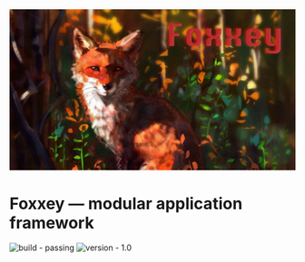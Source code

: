 <img src=".assets/foxxey_banner.png" alt="foxxey banner">

# Foxxey — modular application framework

<img src="https://img.shields.io/badge/build-passing-brightgreen" alt="build - passing">
<img src="https://img.shields.io/badge/version-1.0--SNAPSHOT-blueviolet" alt="version - 1.0">
